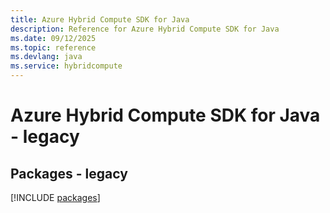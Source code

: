 ```yaml
---
title: Azure Hybrid Compute SDK for Java
description: Reference for Azure Hybrid Compute SDK for Java
ms.date: 09/12/2025
ms.topic: reference
ms.devlang: java
ms.service: hybridcompute
---
```

# Azure Hybrid Compute SDK for Java - legacy
## Packages - legacy
[!INCLUDE [packages](hybrid-compute-index.md)]